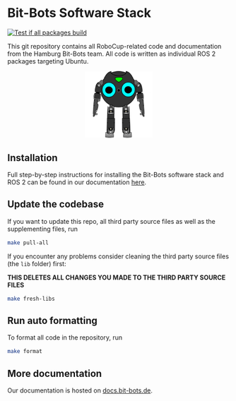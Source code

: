 

# Bit-Bots Software Stack

[![Test if all packages build](https://github.com/bit-bots/bitbots_meta/actions/workflows/build.yml/badge.svg)](https://github.com/bit-bots/bitbots_meta/actions/workflows/build.yml)

This git repository contains all RoboCup-related code and documentation from the Hamburg Bit-Bots team.
All code is written as individual ROS 2 packages targeting Ubuntu.

<p align="center">
  <img width="30%" src="logo.png" alt="marimba playing robot" />
</p>

## Installation

Full step-by-step instructions for installing the Bit-Bots software stack and ROS 2 can be found in our documentation [here](https://doku.bit-bots.de/meta/manual/tutorials/install_software_ros2.html).


## Update the codebase

If you want to update this repo, all third party source files as well as the supplementing files, run

``` bash
make pull-all
```

If you encounter any problems consider cleaning the third party source files (the `lib` folder) first:

**THIS DELETES ALL CHANGES YOU MADE TO THE THIRD PARTY SOURCE FILES**

``` bash
make fresh-libs
```

## Run auto formatting

To format all code in the repository, run

``` bash
make format
```

## More documentation

Our documentation is hosted on [docs.bit-bots.de](https://docs.bit-bots.de/).
